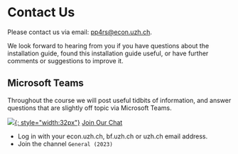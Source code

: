 # Contact Us

Please contact us via email: [pp4rs@econ.uzh.ch](pp4rs@econ.uzh.ch).

We look forward to hearing from you if you have questions about the installation guide, found this installation guide useful, or have further comments or suggestions to improve it.

## Microsoft Teams

Throughout the course we will post useful tidbits of information, and answer questions that are slightly off topic via Microsoft Teams.

[![](https://upload.wikimedia.org/wikipedia/commons/c/c9/Microsoft_Office_Teams_%282018%E2%80%93present%29.svg){: style="width:32px"}](https://teams.microsoft.com/l/channel/19%3a9568a1b5b0eb4c019fd0222030fcb1c7%40thread.tacv2/General%2520(2023)?groupId=a57eafc0-f04b-4d0e-8013-fb868b027728&tenantId=c7e438db-e462-4c22-a90a-c358b16980b3) [Join Our Chat](https://teams.microsoft.com/l/channel/19%3a9568a1b5b0eb4c019fd0222030fcb1c7%40thread.tacv2/General%2520(2023)?groupId=a57eafc0-f04b-4d0e-8013-fb868b027728&tenantId=c7e438db-e462-4c22-a90a-c358b16980b3)

* Log in with your econ.uzh.ch, bf.uzh.ch or uzh.ch email address.
* Join the channel `General (2023)`
